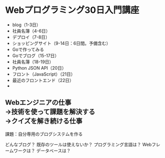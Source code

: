 # Webプログラミング30日入門講座

- blog（1-3日）
- 社員名簿（4-6日）
- デプロイ（7-8日）
- ショッピングサイト（9-14日：6日間。予備含む）
- Goで作ってみる
- Goでブログ（15-17日）
- 社員名簿（18-19日）
- Python JSON API（20日）
- フロント（JavaScript）（21日）
- 最近のフロントエンド（22日）
-


Webエンジニアの仕事  
→技術を使って課題を解決する  
→クイズを解き続ける仕事
---
課題：自分専用のブログシステムを作る

どんなブログ？
既存のツールは使えないか？
プログラミング言語は？
Webフレームワークは？
データベースは？
